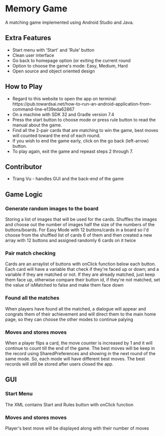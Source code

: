 <h1>Memory Game</h1>
 <p>A matching game implemented using Android Studio and Java.</p>

<h2>Extra Features</h2>
 <p>
  <ul>
 <li>Start menu with 'Start' and 'Rule' button</li>
 <li>Clean user interface</li>
 <li>Go back to homepage option (or exiting the current round</li>
 <li>Option to choose the game's mode: Easy, Medium, Hard</li>
 <li>Open source and object oriented design</li>
  </ul>
 </p>

<h2>How to Play</h2>
 <ul>
  <li> Regard to this website to open the app on terminal: https://pub.towardsai.net/how-to-run-an-android-application-from-command-line-e139eda62867
</li>    
  <li>On a machine with SDK 32 and Gradle version 7.4</li>  
  <li>Press the start button to choose mode or press rule button to read the manual about the game.</li>
  <li>Find all the 2-pair cards that are matching to win the game, best moves will counted toward the end of each round.</li>
  <li>If you wish to end the game early, click on the go back (left-arrow) button.</li>
  <li>To play again, exit the game and repeast steps 2 through 7.</li>
 </ul>

<h2>Contributor</h2>
<ul><li>Trang Vu - handles GUI and the back-end of the game</li></ul>

<h2>Game Logic</h2>
<h3>Generate random images to the board</h3>
 <p>Storing a list of images that will be used for the cards. Shuffles the images and choose out the number of images half the size of the numbers of the buttons/boards. For Easy Mode with 12 buttons/cards in a board so I'd choose from the shuffled list of cards 6 of them and then created a new array with 12 buttons and assigned randomly 6 cards on it twice</p>

<h3>Pair match checking</h3>
 <p>Cards are an arraylist of buttons with onClick function below each button. Each card will have a variable that check if they're faced up or down; and a variable if they are matched or not. If they are already matched, just keep them face up, otherwise compare their button id, if they're not matched, set the value of isMatched to false and make them face down</p>

<h3>Found all the matches</h3>
<p>When players have found all the matched, a dialogue will appear and congrats them of their achievement and will direct them to the main home page, so they can choose the other modes to continue palying</p>

<h3>Moves and stores moves</h3>
<p>When a player flips a card, the move counter is increased by 1 and it will continue to count till the end of the game. The best moves will be keep in the record using SharedPreferences and showing in the next round of the same mode. So, each mode will have different best moves. The best records will still be stored after users closed the app.</p>


<h2>GUI</h2>
<h3>Start Menu</h3>
<p>The XML contains Start and Rules button with onClick function</P>

<h3>Moves and stores moves</h3>
<p>Player's best move will be displayed along with their number of moves</p>
